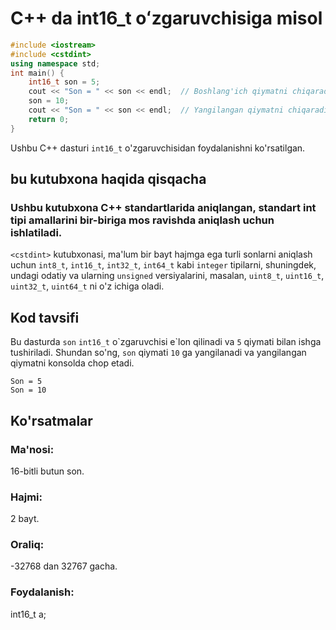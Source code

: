 # C++ da int16_t oʻzgaruvchisiga misol
```cpp
#include <iostream>
#include <cstdint>
using namespace std;
int main() {
    int16_t son = 5;
    cout << "Son = " << son << endl;  // Boshlang'ich qiymatni chiqaradi
    son = 10;
    cout << "Son = " << son << endl;  // Yangilangan qiymatni chiqaradi
    return 0;
}

```
Ushbu C++ dasturi `int16_t` o'zgaruvchisidan foydalanishni ko'rsatilgan.
## <cstdint> bu kutubxona haqida qisqacha
### Ushbu kutubxona C++ standartlarida aniqlangan, standart int tipi amallarini bir-biriga mos ravishda aniqlash uchun ishlatiladi.
`<cstdint>` kutubxonasi, ma'lum bir bayt hajmga ega turli sonlarni aniqlash uchun 
`int8_t`, `int16_t`, `int32_t`, `int64_t` kabi `integer` tipilarni,
shuningdek, undagi odatiy va ularning `unsigned` versiyalarini, masalan, `uint8_t`, `uint16_t`, `uint32_t`, `uint64_t` ni o'z ichiga oladi.
## Kod tavsifi
Bu dasturda `son` `int16_t` o\`zgaruvchisi e\`lon qilinadi va `5` qiymati bilan ishga tushiriladi.
Shundan so'ng, `son` qiymati `10` ga yangilanadi va yangilangan qiymatni konsolda chop etadi.
```console
Son = 5
Son = 10
```
## Ko'rsatmalar
### Ma'nosi:
16-bitli butun son.
### Hajmi:
2 bayt.
### Oraliq:
-32768 dan 32767 gacha.
### Foydalanish:
int16_t a;
